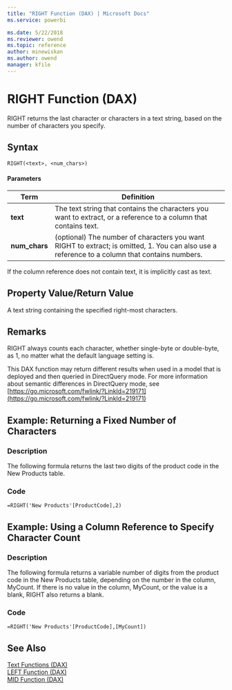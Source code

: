 ```yaml
---
title: "RIGHT Function (DAX) | Microsoft Docs"
ms.service: powerbi 

ms.date: 5/22/2018
ms.reviewer: owend
ms.topic: reference
author: minewiskan
ms.author: owend
manager: kfile
---
```

# RIGHT Function (DAX)
RIGHT returns the last character or characters in a text string, based on the number of characters you specify.  
  
## Syntax  
  
```dax
RIGHT(<text>, <num_chars>)  
```
  
#### Parameters  
  
|Term|Definition|  
|--------|--------------|  
|**text**|The text string that contains the characters you want to extract, or a reference to a column that contains text.|  
|**num_chars**|(optional) The number of characters you want RIGHT to extract; is omitted, 1. You can also use a reference to a column that contains numbers.|  
  
If the column reference does not contain text, it is implicitly cast as text.  
  
## Property Value/Return Value  
A text string containing the specified right-most characters.  
  
## Remarks  
RIGHT always counts each character, whether single-byte or double-byte, as 1, no matter what the default language setting is.  
  
This DAX function may return different results when used in a model that is deployed and then queried in DirectQuery mode. For more information about semantic differences in DirectQuery mode, see [https://go.microsoft.com/fwlink/?LinkId=219171](https://go.microsoft.com/fwlink/?LinkId=219171)  
  
## Example: Returning a Fixed Number of Characters  
  
### Description  
The following formula returns the last two digits of the product code in the New Products table.  
  
### Code  
  
```dax
=RIGHT('New Products'[ProductCode],2)  
```
  
## Example: Using a Column Reference to Specify Character Count  
  
### Description  
The following formula returns a variable number of digits from the product code in the New Products table, depending on the number in the column, MyCount. If there is no value in the column, MyCount, or the value is a blank, RIGHT also returns a blank.  
  
### Code  
  
```dax
=RIGHT('New Products'[ProductCode],[MyCount])  
```
  
## See Also  
[Text Functions &#40;DAX&#41;](text-functions-dax.md)  
[LEFT Function &#40;DAX&#41;](left-function-dax.md)  
[MID Function &#40;DAX&#41;](mid-function-dax.md)  
  
